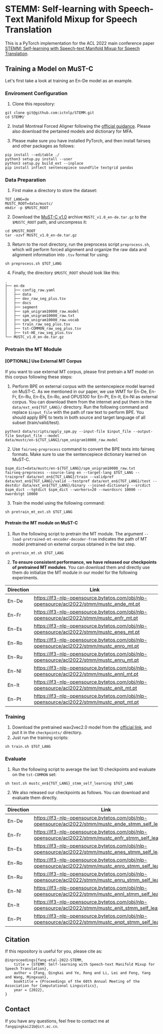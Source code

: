 # STEMM: Self-learning with **S**peech-**T**ext **M**anifold **M**ixup for Speech Translation

This is a PyTorch implementation for the ACL 2022 main conference paper [STEMM: Self-learning with Speech-text Manifold Mixup for Speech Translation](https://arxiv.org/abs/2203.10426).

## Training a Model on MuST-C

Let's first take a look at training an En-De model as an example.

### Enviroment Configuration

1. Clone this repository:

```shell
git clone git@github.com:ictnlp/STEMM.git
cd STEMM/
```

2. Install Montreal Forced Aligner following the [official guidance](https://montreal-forced-aligner.readthedocs.io/en/v1.0/installation.html). Please also download the pertained models and dictionary for MFA.

3. Please make sure you have installed PyTorch, and then install fairseq and other packages as follows:

```shell
pip install --editable ./
python3 setup.py install --user
python3 setup.py build_ext --inplace
pip install inflect sentencepiece soundfile textgrid pandas
```

### Data Preparation

1. First make a directory to store the dataset:

```shell
TGT_LANG=de
MUSTC_ROOT=data/mustc/
mkdir -p $MUSTC_ROOT
```

2. Download the [MuST-C v1.0](https://ict.fbk.eu/must-c/) archive `MUSTC_v1.0_en-de.tar.gz` to the `$MUSTC_ROOT` path, and uncompress it:

```shell
cd $MUSTC_ROOT
tar -xzvf MUSTC_v1.0_en-de.tar.gz
```

3. Return to the root directory, run the preprocess script `preprocess.sh`, which will perform forced alignment and organize the raw data and alignment information into `.tsv` format for using:

```shell
sh preprocess.sh $TGT_LANG
```

4. Finally, the directory `$MUSTC_ROOT` should look like this:

```
.
├── en-de
│   ├── config_raw.yaml
│   ├── data
│   ├── dev_raw_seg_plus.tsv
│   ├── docs
│   ├── segment
│   ├── spm_unigram10000_raw.model
│   ├── spm_unigram10000_raw.txt
│   ├── spm_unigram10000_raw.vocab
│   ├── train_raw_seg_plus.tsv
│   ├── tst-COMMON_raw_seg_plus.tsv
│   ├── tst-HE_raw_seg_plus.tsv
└── MUSTC_v1.0_en-de.tar.gz
```

### Pretrain the MT Module

#### [OPTIONAL] Use External MT Corpus

If you want to use external MT corpus, please first pretrain a MT model on this corpus following these steps:

1. Perform BPE on external corpus with the sentencepiece model learned on MuST-C. As we mentioned in our paper, we use WMT for En-De, En-Fr, En-Ru, En-Es, En-Ro, and OPUS100 for En-Pt, En-It, En-Nl as external corpus. You can download them from the internet and put them in the `data/ext_en${TGT_LANG}/` directory. Run the following command and replace `$input_file` with the path of raw text to perform BPE. You should apply BPE to texts in both source and target language of all subset (train/valid/test).

```shell
python3 data/scripts/apply_spm.py --input-file $input_file --output-file $output_file --model data/mustc/en-${TGT_LANG}/spm_unigram10000_raw.model
```

2. Use `fairseq-preprocess` command to convert the BPE texts into fairseq formats. Make sure to use the sentencepiece dictionary learned on MuST-C.

```shell
$spm_dict=data/mustc/en-${TGT_LANG}/spm_unigram10000_raw.txt
fairseq-preprocess --source-lang en --target-lang $TGT_LANG --trainpref data/ext_en${TGT_LANG}/train --validpref data/ext_en${TGT_LANG}/valid --testpref data/ext_en${TGT_LANG}/test --destdir data/ext_en${TGT_LANG}/binary --joined-dictionary --srcdict $spm_dict --tgtdict $spm_dict --workers=20 --nwordssrc 10000 --nwordstgt 10000
```

3. Train the model using the following command:

```shell
sh pretrain_mt_ext.sh $TGT_LANG
```

#### Pretrain the MT module on MuST-C

1. Run the following script to pretrain the MT module. The argument `--load-pretrained-mt-encoder-decoder-from` indicates the path of MT model pretrained on external corpus obtained in the last step.

```shell
sh pretrain_mt.sh $TGT_LANG
```

2. **To ensure consistent performance, we have released our checkpoints of pretrained MT modules**. You can download them and directly use them do initialize the MT module in our model for the following experiments.

| Direction | Link |
| --------- | ---- |
| En-De     |  https://lf3-nlp-opensource.bytetos.com/obj/nlp-opensource/acl2022/stmm/mustc_ende_mt.pt    |
| En-Fr     |  https://lf3-nlp-opensource.bytetos.com/obj/nlp-opensource/acl2022/stmm/mustc_enfr_mt.pt    |
| En-Es     |  https://lf3-nlp-opensource.bytetos.com/obj/nlp-opensource/acl2022/stmm/mustc_enes_mt.pt    |
| En-Ro     |  https://lf3-nlp-opensource.bytetos.com/obj/nlp-opensource/acl2022/stmm/mustc_enro_mt.pt    |
| En-Ru     |  https://lf3-nlp-opensource.bytetos.com/obj/nlp-opensource/acl2022/stmm/mustc_enru_mt.pt    |
| En-Nl     |  https://lf3-nlp-opensource.bytetos.com/obj/nlp-opensource/acl2022/stmm/mustc_ennl_mt.pt    |
| En-It     |  https://lf3-nlp-opensource.bytetos.com/obj/nlp-opensource/acl2022/stmm/mustc_enit_mt.pt    |
| En-Pt     |  https://lf3-nlp-opensource.bytetos.com/obj/nlp-opensource/acl2022/stmm/mustc_enpt_mt.pt    |

### Training

1. Download the pretrained wav2vec2.0 model from the [official link](https://dl.fbaipublicfiles.com/fairseq/wav2vec/wav2vec_small.pt), and put it in the `checkpoints/` directory.
2. Just run the training scripts:

```shell
sh train.sh $TGT_LANG
```

### Evaluate

1. Run the following script to average the last 10 checkpoints and evaluate on the `tst-COMMON` set:

```shell
sh test.sh mustc_en${TGT_LANG}_stmm_self_learning $TGT_LANG
```

2. We also released our checkpoints as follows. You can download and evaluate them directly.

| Direction | Link |
| --------- | ---- |
| En-De     |  https://lf3-nlp-opensource.bytetos.com/obj/nlp-opensource/acl2022/stmm/mustc_ende_stmm_self_learning.pt    |
| En-Fr     |  https://lf3-nlp-opensource.bytetos.com/obj/nlp-opensource/acl2022/stmm/mustc_enfr_stmm_self_learning.pt    |
| En-Es     |  https://lf3-nlp-opensource.bytetos.com/obj/nlp-opensource/acl2022/stmm/mustc_enes_stmm_self_learning.pt    |
| En-Ro     |  https://lf3-nlp-opensource.bytetos.com/obj/nlp-opensource/acl2022/stmm/mustc_enro_stmm_self_learning.pt    |
| En-Ru     |  https://lf3-nlp-opensource.bytetos.com/obj/nlp-opensource/acl2022/stmm/mustc_enru_stmm_self_learning.pt    |
| En-Nl     |  https://lf3-nlp-opensource.bytetos.com/obj/nlp-opensource/acl2022/stmm/mustc_ennl_stmm_self_learning.pt    |
| En-It     |  https://lf3-nlp-opensource.bytetos.com/obj/nlp-opensource/acl2022/stmm/mustc_enit_stmm_self_learning.pt    |
| En-Pt     |  https://lf3-nlp-opensource.bytetos.com/obj/nlp-opensource/acl2022/stmm/mustc_enpt_stmm_self_learning.pt    |

## Citation
If this repository is useful for you, please cite as:

```
@inproceedings{fang-etal-2022-STEMM,
	title = {STEMM: Self-learning with Speech-text Manifold Mixup for Speech Translation},
	author = {Fang, Qingkai and Ye, Rong and Li, Lei and Feng, Yang and Wang, Mingxuan},
	booktitle = {Proceedings of the 60th Annual Meeting of the Association for Computational Linguistics},
	year = {2022},
}
```

## Contact

If you have any questions, feel free to contact me at `fangqingkai21b@ict.ac.cn`.

